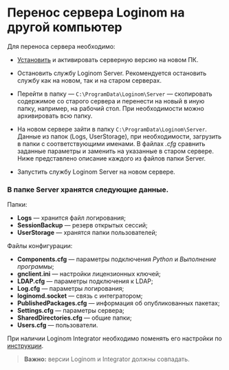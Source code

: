 # Перенос сервера Loginom на другой компьютер

Для переноса сервера необходимо:

* [Установить](./setup.md) и активировать серверную версию на новом ПК.

* Остановить службу Loginom Server. Рекомендуется остановить службу как на новом, так и на старом серверах.

* Перейти в папку — `C:\ProgramData\Loginom\Server` — скопировать содержимое со старого сервера и перенести на новый в иную папку, например, на рабочий стол. При необходимости можно архивировать всю папку.

* На новом сервере зайти в  папку `C:\ProgramData\Loginom\Server`. Данные из папок (Logs, UserStorage), при необходимости, загрузить в папки с соответствующими именами. В файлах *.cfg* сравнить заданные параметры и заменить на указанные в старом сервере. Ниже представлено описание каждого из файлов папки Server.

* Запустить службу Loginom Server на новом сервере.
### В папке Server хранятся следующие данные.

Папки:
* **Logs** — хранится файл логирования;
* **SessionBackup** — резерв открытых сессий;
* **UserStorage** — хранятся папки пользователей;

Файлы конфигурации:

* **Components.cfg** — параметры подключения *Python* и *Выполнение программы*;
* **gnclient.ini** — настройки лицензионных ключей;
* **LDAP.cfg** — параметры подключения к LDAP;
* **Log.cfg** — параметры логирования;
* **loginomd.socket** — связь с интегратором;
* **PublishedPackages.cfg** — информация об опубликованных пакетах;
* **Settings.cfg** — параметры сервера;
* **SharedDirectories.cfg** — общие папки;
* **Users.cfg** — пользователи.

При наличии Loginom Integrator необходимо поменять его настройки по [инструкции](./../integrator/transfer.md).

> **Важно:** версии Loginom и Integrator должны совпадать.
